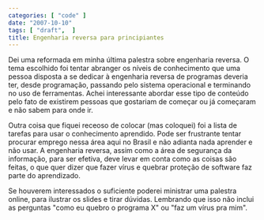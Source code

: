 ```yaml
---
categories: [ "code" ]
date: "2007-10-10"
tags: [ "draft",  ]
title: Engenharia reversa para principiantes
---
```

Dei uma reformada em minha última palestra sobre engenharia reversa. O tema escolhido foi tentar abranger os níveis de conhecimento que uma pessoa disposta a se dedicar à engenharia reversa de programas deveria ter, desde programação, passando pelo sistema operacional e terminando no uso de ferramentas. Achei interessante abordar esse tipo de conteúdo pelo fato de existirem pessoas que gostariam de começar ou já começaram e não sabem para onde ir.

Outra coisa que fiquei receoso de colocar (mas coloquei) foi a lista de tarefas para usar o conhecimento aprendido. Pode ser frustrante tentar procurar emprego nessa área aqui no Brasil e não adianta nada aprender e não usar. A engenharia reversa, assim como a área de segurança da informação, para ser efetiva, deve levar em conta como as coisas são feitas, o que quer dizer que fazer vírus e quebrar proteção de software faz parte do aprendizado.

Se houverem interessados o suficiente poderei ministrar uma palestra online, para ilustrar os slides e tirar dúvidas. Lembrando que isso não inclui as perguntas "como eu quebro o programa X" ou "faz um vírus pra mim".

